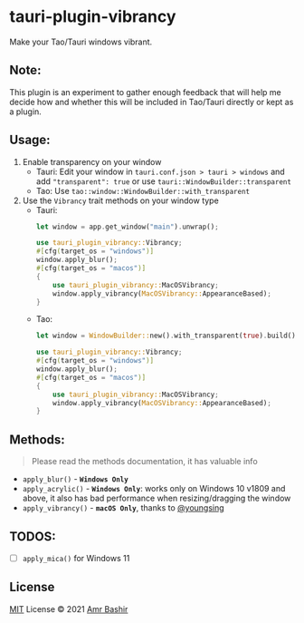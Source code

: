 # tauri-plugin-vibrancy
 Make your Tao/Tauri windows vibrant.

## Note:

 This plugin is an experiment to gather enough feedback that will help me
 decide how and whether this will be included in Tao/Tauri directly or kept as a plugin.

## Usage:

1. Enable transparency on your window
    - Tauri: Edit your window in `tauri.conf.json > tauri > windows` and add `"transparent": true`
      or use `tauri::WindowBuilder::transparent`
    - Tao: Use `tao::window::WindowBuilder::with_transparent`
2. Use the `Vibrancy` trait methods on your window type
    - Tauri:
        ```rs
        let window = app.get_window("main").unwrap();

        use tauri_plugin_vibrancy::Vibrancy;
        #[cfg(target_os = "windows")]
        window.apply_blur();
        #[cfg(target_os = "macos")]
        {
            use tauri_plugin_vibrancy::MacOSVibrancy;
            window.apply_vibrancy(MacOSVibrancy::AppearanceBased);
        }
        ```
    - Tao:
        ```rs
        let window = WindowBuilder::new().with_transparent(true).build().unwrap();

        use tauri_plugin_vibrancy::Vibrancy;
        #[cfg(target_os = "windows")]
        window.apply_blur();
        #[cfg(target_os = "macos")]
        {
            use tauri_plugin_vibrancy::MacOSVibrancy;
            window.apply_vibrancy(MacOSVibrancy::AppearanceBased);
        }
        ```

## Methods:
> Please read the methods documentation, it has valuable info
- `apply_blur()` - **`Windows Only`**
- `apply_acrylic()` - **`Windows Only`**: works only on Windows 10 v1809 and above, it also has bad performance when resizing/dragging the window
- `apply_vibrancy()` - **`macOS Only`**, thanks to [@youngsing](https://github.com/youngsing)

## TODOS:
- [ ] `apply_mica()` for Windows 11

## License
[MIT](./LICENSE) License © 2021 [Amr Bashir](https://github.com/amrbashir)

